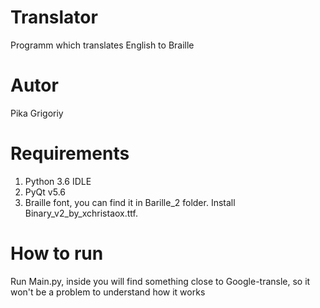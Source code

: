 # Translator
Programm which translates English to Braille

# Autor 
Pika Grigoriy

# Requirements
1. Python 3.6 IDLE
2. PyQt v5.6
3. Braille font, you can find it in Barille_2 folder. Install Binary_v2_by_xchristaox.ttf.

# How to run
Run Main.py, inside you will find something close to Google-transle, so it won't be a problem to understand how it works
